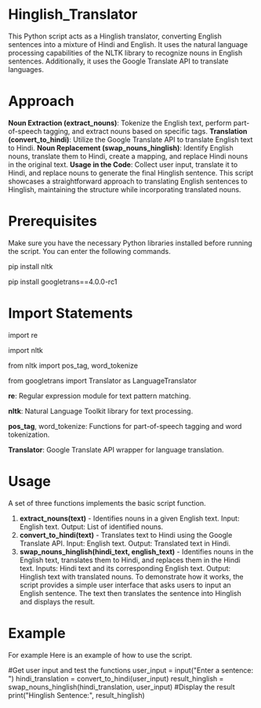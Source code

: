 # Hinglish_Translator
This Python script acts as a Hinglish translator, converting English sentences into a mixture of Hindi and English. It uses the natural language processing capabilities of the NLTK library to recognize nouns in English sentences. Additionally, it uses the Google Translate API to translate languages.

# Approach
**Noun Extraction (extract_nouns)**: Tokenize the English text, perform part-of-speech tagging, and extract nouns based on specific tags.
**Translation (convert_to_hindi)**: Utilize the Google Translate API to translate English text to Hindi.
**Noun Replacement (swap_nouns_hinglish)**: Identify English nouns, translate them to Hindi, create a mapping, and replace Hindi nouns in the original text.
**Usage in the Code**: Collect user input, translate it to Hindi, and replace nouns to generate the final Hinglish sentence.
This script showcases a straightforward approach to translating English sentences to Hinglish, maintaining the structure while incorporating translated nouns.

# Prerequisites
Make sure you have the necessary Python libraries installed before running the script. You can enter the following commands.

pip install nltk

pip install googletrans==4.0.0-rc1

# Import Statements

import re

import nltk

from nltk import pos_tag, word_tokenize

from googletrans import Translator as LanguageTranslator

**re**: Regular expression module for text pattern matching.

**nltk**: Natural Language Toolkit library for text processing.

**pos_tag**, word_tokenize: Functions for part-of-speech tagging and word tokenization.

**Translator**: Google Translate API wrapper for language translation.


# Usage
A set of three functions implements the basic script function.
1. **extract_nouns(text)** - Identifies nouns in a given English text.
   Input: English text.
   Output: List of identified nouns.
2. **convert_to_hindi(text)** - Translates text to Hindi using the Google Translate API.
   Input: English text.
   Output: Translated text in Hindi.
3. **swap_nouns_hinglish(hindi_text, english_text)** - Identifies nouns in the English text, translates them to Hindi, and replaces them in the Hindi text.
   Inputs: Hindi text and its corresponding English text.
   Output: Hinglish text with translated nouns.
To demonstrate how it works, the script provides a simple user interface that asks users to input an English sentence. The text then translates the sentence into Hinglish and displays the result.

# Example
For example
Here is an example of how to use the script.

#Get user input and test the functions
user_input = input("Enter a sentence: ")
hindi_translation = convert_to_hindi(user_input)
result_hinglish = swap_nouns_hinglish(hindi_translation, user_input)
#Display the result
print("Hinglish Sentence:", result_hinglish)

